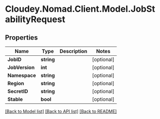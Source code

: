 # Cloudey.Nomad.Client.Model.JobStabilityRequest

## Properties

Name | Type | Description | Notes
------------ | ------------- | ------------- | -------------
**JobID** | **string** |  | [optional] 
**JobVersion** | **int** |  | [optional] 
**Namespace** | **string** |  | [optional] 
**Region** | **string** |  | [optional] 
**SecretID** | **string** |  | [optional] 
**Stable** | **bool** |  | [optional] 

[[Back to Model list]](../README.md#documentation-for-models) [[Back to API list]](../README.md#documentation-for-api-endpoints) [[Back to README]](../README.md)

